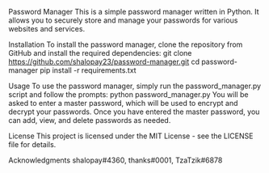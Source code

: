 Password Manager
This is a simple password manager written in Python. It allows you to securely store and manage your passwords for various websites and services.


Installation
To install the password manager, clone the repository from GitHub and install the required dependencies:
git clone https://github.com/shalopay23/password-manager.git
cd password-manager
pip install -r requirements.txt


Usage
To use the password manager, simply run the password_manager.py script and follow the prompts:
python password_manager.py
You will be asked to enter a master password, which will be used to encrypt and decrypt your passwords. Once you have entered the master password, you can add, view, and delete passwords as needed.


License
This project is licensed under the MIT License - see the LICENSE file for details.


Acknowledgments
shalopay#4360, thanks#0001, TzaTzik#6878
